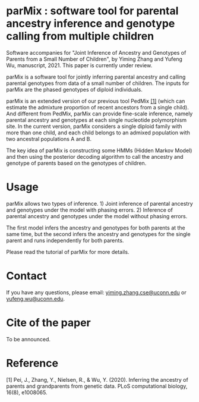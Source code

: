 # parMix : software tool for parental ancestry inference and genotype calling from multiple children
Software accompanies for "Joint Inference of Ancestry and Genotypes of Parents from a Small Number of Children", by Yiming Zhang and Yufeng Wu, manuscript, 2021. This paper is currently under review.

parMix is a software tool for jointly inferring parental ancestry and calling parental genotypes from data of a small number of children. The inputs for parMix are the phased genotypes of diploid individuals. 

parMix is an extended version of our previous tool PedMix [[1]](#1) (which can estimate the admixture proportion of recent ancestors from a single child). And different from PedMix, parMix can provide fine-scale inference, namely parental ancestry and genotypes at each single nucleotide polymorphism site. In the current version, parMix considers a single diploid family with more than one child, and each child belongs to an admixed population with two ancestral populations A and B. 

The key idea of parMix is constructing some HMMs (Hidden Markov Model) and then using the posterior decoding algorithm to call the ancestry and genotype of parents based on the genotypes of children. 

# Usage
parMix allows two types of inference. 1) Joint inference of parental ancestry and genotypes under the model with phasing errors. 2) Inference of parental ancestry and genotypes under the model without phasing errors. 

The first model infers the ancestry and genotypes for both parents at the same time, but the second infers the ancestry and genotypes for the single parent and runs independently for both parents.

Please read the tutorial of parMix for more details.

# Contact
If you have any questions, please email: yiming.zhang.cse@uconn.edu or yufeng.wu@uconn.edu.

# Cite of the paper
To be announced.

# Reference
<a id="1">[1]</a> 
Pei, J., Zhang, Y., Nielsen, R., & Wu, Y. (2020). 
Inferring the ancestry of parents and grandparents from genetic data. 
PLoS computational biology, 16(8), e1008065.

